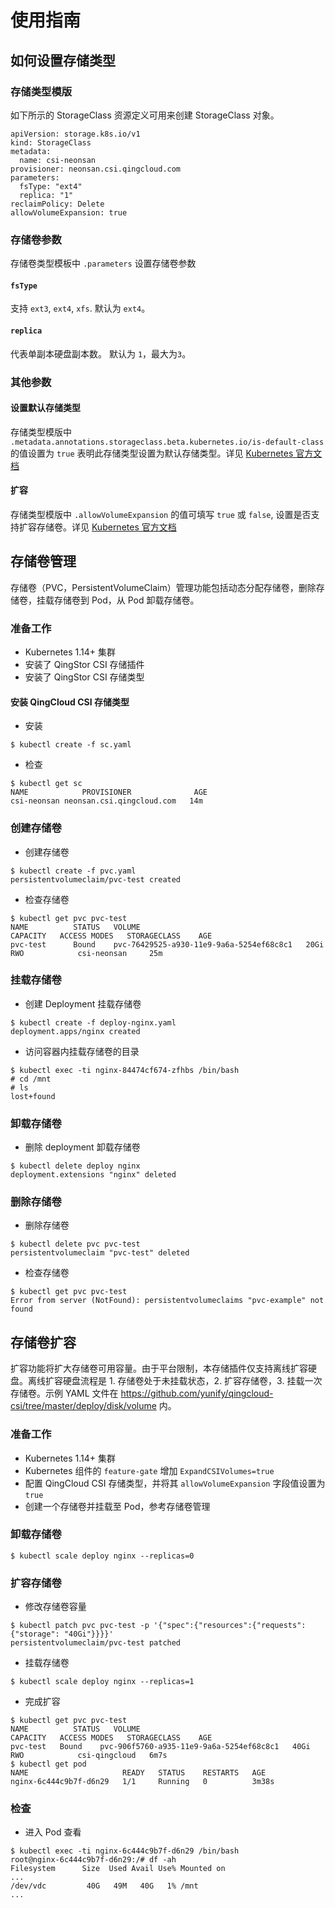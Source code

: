 # 使用指南

## 如何设置存储类型
### 存储类型模版

如下所示的 StorageClass 资源定义可用来创建 StorageClass 对象。
```
apiVersion: storage.k8s.io/v1
kind: StorageClass
metadata:
  name: csi-neonsan
provisioner: neonsan.csi.qingcloud.com
parameters:
  fsType: "ext4"
  replica: "1"
reclaimPolicy: Delete
allowVolumeExpansion: true
```

### 存储卷参数
存储卷类型模板中 `.parameters` 设置存储卷参数

#### `fsType`
支持 `ext3`, `ext4`, `xfs`. 默认为 `ext4`。

#### `replica`
代表单副本硬盘副本数。 默认为 `1`，最大为`3`。

### 其他参数

#### 设置默认存储类型
存储类型模版中 `.metadata.annotations.storageclass.beta.kubernetes.io/is-default-class` 的值设置为 `true` 表明此存储类型设置为默认存储类型。详见 [Kubernetes 官方文档](https://kubernetes.io/docs/tasks/administer-cluster/change-default-storage-class/)

#### 扩容
存储类型模版中 `.allowVolumeExpansion` 的值可填写 `true` 或 `false`, 设置是否支持扩容存储卷。详见 [Kubernetes 官方文档](https://kubernetes.io/docs/concepts/storage/storage-classes/#allow-volume-expansion)

## 存储卷管理
存储卷（PVC，PersistentVolumeClaim）管理功能包括动态分配存储卷，删除存储卷，挂载存储卷到 Pod，从 Pod 卸载存储卷。

### 准备工作
- Kubernetes 1.14+ 集群
- 安装了 QingStor CSI 存储插件
- 安装了 QingStor CSI 存储类型

#### 安装 QingCloud CSI 存储类型
- 安装
```console
$ kubectl create -f sc.yaml
```
- 检查
```console
$ kubectl get sc
NAME            PROVISIONER              AGE
csi-neonsan neonsan.csi.qingcloud.com   14m
```

### 创建存储卷
- 创建存储卷
```console
$ kubectl create -f pvc.yaml 
persistentvolumeclaim/pvc-test created
```
- 检查存储卷
```console
$ kubectl get pvc pvc-test
NAME          STATUS   VOLUME                                     CAPACITY   ACCESS MODES   STORAGECLASS    AGE
pvc-test      Bound    pvc-76429525-a930-11e9-9a6a-5254ef68c8c1   20Gi       RWO            csi-neonsan     25m
```

### 挂载存储卷
- 创建 Deployment 挂载存储卷
```console
$ kubectl create -f deploy-nginx.yaml 
deployment.apps/nginx created
```
- 访问容器内挂载存储卷的目录
```console
$ kubectl exec -ti nginx-84474cf674-zfhbs /bin/bash
# cd /mnt
# ls
lost+found
```

### 卸载存储卷
- 删除 deployment 卸载存储卷
```console
$ kubectl delete deploy nginx
deployment.extensions "nginx" deleted
```

### 删除存储卷
- 删除存储卷
```console
$ kubectl delete pvc pvc-test
persistentvolumeclaim "pvc-test" deleted
```
- 检查存储卷
```console
$ kubectl get pvc pvc-test
Error from server (NotFound): persistentvolumeclaims "pvc-example" not found
```

## 存储卷扩容
扩容功能将扩大存储卷可用容量。由于平台限制，本存储插件仅支持离线扩容硬盘。离线扩容硬盘流程是 1. 存储卷处于未挂载状态，2. 扩容存储卷，3. 挂载一次存储卷。示例 YAML 文件在 https://github.com/yunify/qingcloud-csi/tree/master/deploy/disk/volume 内。

### 准备工作
- Kubernetes 1.14+ 集群
- Kubernetes 组件的 `feature-gate` 增加 `ExpandCSIVolumes=true`
- 配置 QingCloud CSI 存储类型，并将其 `allowVolumeExpansion` 字段值设置为 `true`
- 创建一个存储卷并挂载至 Pod，参考存储卷管理

### 卸载存储卷
```console
$ kubectl scale deploy nginx --replicas=0
```

### 扩容存储卷
- 修改存储卷容量
```console
$ kubectl patch pvc pvc-test -p '{"spec":{"resources":{"requests":{"storage": "40Gi"}}}}'
persistentvolumeclaim/pvc-test patched
```
- 挂载存储卷
```console
$ kubectl scale deploy nginx --replicas=1
```
- 完成扩容
```console
$ kubectl get pvc pvc-test
NAME          STATUS   VOLUME                                     CAPACITY   ACCESS MODES   STORAGECLASS    AGE
pvc-test   Bound    pvc-906f5760-a935-11e9-9a6a-5254ef68c8c1   40Gi       RWO            csi-qingcloud   6m7s
$ kubectl get pod
NAME                     READY   STATUS    RESTARTS   AGE
nginx-6c444c9b7f-d6n29   1/1     Running   0          3m38s
```

### 检查
- 进入 Pod 查看
```console
$ kubectl exec -ti nginx-6c444c9b7f-d6n29 /bin/bash
root@nginx-6c444c9b7f-d6n29:/# df -ah
Filesystem      Size  Used Avail Use% Mounted on
...
/dev/vdc         40G   49M   40G   1% /mnt
...
```

